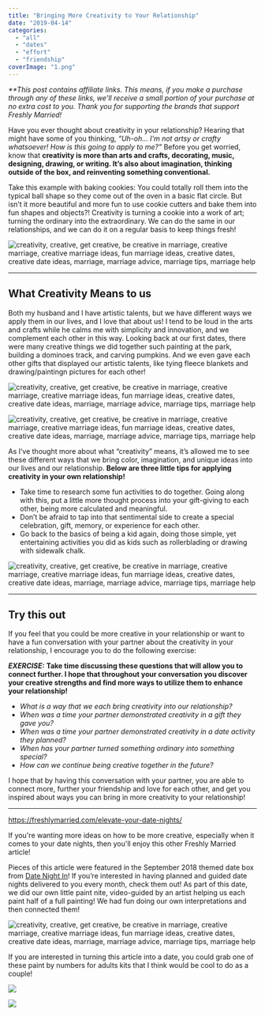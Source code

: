 ```yaml
---
title: "Bringing More Creativity to Your Relationship"
date: "2019-04-14"
categories: 
  - "all"
  - "dates"
  - "effort"
  - "friendship"
coverImage: "1.png"
---
```


_\*\*This post contains affiliate links. This means, if you make a purchase through any of these links, we’ll receive a small portion of your purchase at no extra cost to you. Thank you for supporting the brands that support Freshly Married!_

Have you ever thought about creativity in your relationship? Hearing that might have some of you thinking, _“Uh-oh… I’m not artsy or crafty whatsoever! How is this going to apply to me?”_ Before you get worried, know that **creativity is more than arts and crafts, decorating, music, designing, drawing, or writing. It’s also about imagination, thinking outside of the box, and reinventing something conventional.**  

Take this example with baking cookies: You could totally roll them into the typical ball shape so they come out of the oven in a basic flat circle. But isn’t it more beautiful and more fun to use cookie cutters and bake them into fun shapes and objects?! Creativity is turning a cookie into a work of art; turning the ordinary into the extraordinary. We can do the same in our relationships, and we can do it on a regular basis to keep things fresh!

![creativity, creative, get creative, be creative in marriage, creative marriage, creative marriage ideas, fun marriage ideas, creative dates, creative date ideas, marriage, marriage advice, marriage tips, marriage help](/images/kari-shea-167714-unsplash.jpg)

* * *

## What Creativity Means to us

Both my husband and I have artistic talents, but we have different ways we apply them in our lives, and I love that about us! I tend to be loud in the arts and crafts while he calms me with simplicity and innovation, and we complement each other in this way. Looking back at our first dates, there were many creative things we did together such painting at the park, building a dominoes track, and carving pumpkins. And we even gave each other gifts that displayed our artistic talents, like tying fleece blankets and drawing/paintingn pictures for each other!

![creativity, creative, get creative, be creative in marriage, creative marriage, creative marriage ideas, fun marriage ideas, creative dates, creative date ideas, marriage, marriage advice, marriage tips, marriage help](/images/pumpkins.jpg)

![creativity, creative, get creative, be creative in marriage, creative marriage, creative marriage ideas, fun marriage ideas, creative dates, creative date ideas, marriage, marriage advice, marriage tips, marriage help](/images/dominoes_3-768x1024.jpg)

As I’ve thought more about what “creativity” means, it’s allowed me to see these different ways that we bring color, imagination, and unique ideas into our lives and our relationship. **Below are three little tips for applying creativity in your own relationship!**

- Take time to research some fun activities to do together. Going along with this, put a little more thought process into your gift-giving to each other, being more calculated and meaningful.
- Don’t be afraid to tap into that sentimental side to create a special celebration, gift, memory, or experience for each other.
- Go back to the basics of being a kid again, doing those simple, yet entertaining activities you did as kids such as rollerblading or drawing with sidewalk chalk.

![creativity, creative, get creative, be creative in marriage, creative marriage, creative marriage ideas, fun marriage ideas, creative dates, creative date ideas, marriage, marriage advice, marriage tips, marriage help](/images/gianandrea-villa-737211-unsplash.jpg)

* * *

## Try this out

If you feel that you could be more creative in your relationship or want to have a fun conversation with your partner about the creativity in your relationship, I encourage you to do the following exercise:

**_EXERCISE:_** **Take time discussing these questions that will allow you to connect further. I hope that throughout your conversation you discover your creative strengths and find more ways to utilize them to enhance your relationship!**

- _What is a way that we each bring creativity into our relationship?_
- _When was a time your partner demonstrated creativity in a gift they gave you?_
- _When was a time your partner demonstrated creativity in a date activity they planned?_
- _When has your partner turned something ordinary into something special?_
- _How can we continue being creative together in the future?_

I hope that by having this conversation with your partner, you are able to connect more, further your friendship and love for each other, and get you inspired about ways you can bring in more creativity to your relationship!

* * *

https://freshlymarried.com/elevate-your-date-nights/

If you're wanting more ideas on how to be more creative, especially when it comes to your date nights, then you'll enjoy this other Freshly Married article!

Pieces of this article were featured in the September 2018 themed date box from [Date Night In](https://frstre.com/go/?a=19136-4863f8&s=110370-e6b059)! If you’re interested in having planned and guided date nights delivered to you every month, check them out! As part of this date, we did our own little paint nite, video-guided by an artist helping us each paint half of a full painting! We had fun doing our own interpretations and then connected them!

![creativity, creative, get creative, be creative in marriage, creative marriage, creative marriage ideas, fun marriage ideas, creative dates, creative date ideas, marriage, marriage advice, marriage tips, marriage help](/images/IMG_2194.jpg)

If you are interested in turning this article into a date, you could grab one of these paint by numbers for adults kits that I think would be cool to do as a couple!

[![](//ws-na.amazon-adsystem.com/widgets/q?_encoding=UTF8&ASIN=B077R3K6TB&Format=_SL160_&ID=AsinImage&MarketPlace=US&ServiceVersion=20070822&WS=1&tag=freshlymarrie-20&language=en_US)](https://www.amazon.com/Komking-Numbers-Painting-Colorful-16x20inch/dp/B077R3K6TB/ref=as_li_ss_il?crid=2I7R5Z3STXFO8&keywords=paint+by+numbers+for+adults&qid=1554947747&s=gateway&sprefix=paint+by+numbers,aps,205&sr=8-22&linkCode=li2&tag=freshlymarrie-20&linkId=5638df582e844893e787ded308a1c35b&language=en_US)

[![](//ws-na.amazon-adsystem.com/widgets/q?_encoding=UTF8&ASIN=B01MSK1LZQ&Format=_SL160_&ID=AsinImage&MarketPlace=US&ServiceVersion=20070822&WS=1&tag=freshlymarrie-20&language=en_US)](https://www.amazon.com/Rihe-Numbers-Painting-Adults-Beginner/dp/B01MSK1LZQ/ref=as_li_ss_il?crid=2I7R5Z3STXFO8&keywords=paint+by+numbers+for+adults&qid=1554947747&s=gateway&sprefix=paint+by+numbers,aps,205&sr=8-28&linkCode=li2&tag=freshlymarrie-20&linkId=38443ec4cc1f493510dda2a11aa530a8&language=en_US)
